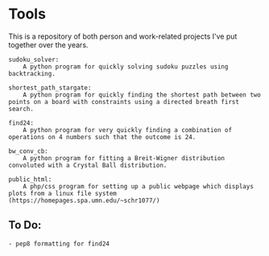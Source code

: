 # Tools

This is a repository of both person and work-related projects I've put together over the years.

    
    sudoku_solver:
        A python program for quickly solving sudoku puzzles using backtracking.

    shortest_path_stargate:
        A python program for quickly finding the shortest path between two points on a board with constraints using a directed breath first search.

    find24:
        A python program for very quickly finding a combination of operations on 4 numbers such that the outcome is 24.
    
    bw_conv_cb:
        A python program for fitting a Breit-Wigner distribution convoluted with a Crystal Ball distribution. 

    public_html:
        A php/css program for setting up a public webpage which displays plots from a linux file system (https://homepages.spa.umn.edu/~schr1077/)

## To Do:

    - pep8 formatting for find24
